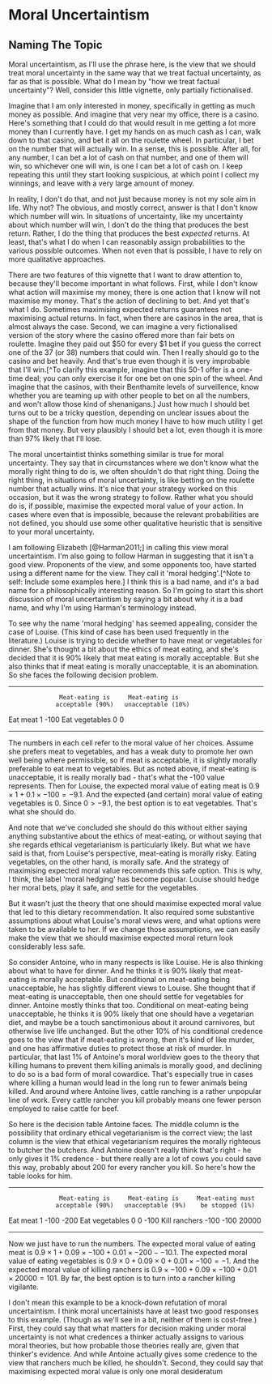# Moral Uncertaintism

## Naming The Topic

Moral uncertaintism, as I'll use the phrase here, is the view that we should treat moral uncertainty in the same way that we treat factual uncertainty, as far as that is possible. What do I mean by "how we treat factual uncertainty"? Well, consider this little vignette, only partially fictionalised.

Imagine that I am only interested in money, specifically in getting as much money as possible. And imagine that very near my office, there is a casino. Here's something that I could do that would result in me getting a lot more money than I currently have. I get my hands on as much cash as I can, walk down to that casino, and bet it all on the roulette wheel. In particular, I bet on the number that will actually win. In a sense, this is possible. After all, for any number, I can bet a lot of cash on that number, and one of them will win, so whichever one will win, is one I can bet a lot of cash on. I keep repeating this until they start looking suspicious, at which point I collect my winnings, and leave with a very large amount of money.

In reality, I don't do that, and not just because money is not my sole aim in life. Why not? The obvious, and mostly correct, answer is that I don't know which number will win. In situations of uncertainty, like my uncertainty about which number will win, I don't do the thing that produces the best return. Rather, I do the thing that produces the best _expected_ returns. At least, that's what I do when I can reasonably assign probabilities to the various possible outcomes. When not even that is possible, I have to rely on more qualitative approaches.

There are two features of this vignette that I want to draw attention to, because they'll become important in what follows. First, while I don't know what action will maximise my money, there is one action that I know will not maximise my money. That's the action of declining to bet. And yet that's what I do. Sometimes maximising expected returns guarantees not maximising actual returns. In fact, when there are casinos in the area, that is almost always the case. Second, we can imagine a very fictionalised version of the story where the casino offered more than fair bets on roulette. Imagine they paid out $50 for every $1 bet if you guess the correct one of the 37 (or 38) numbers that could win. Then I really should go to the casino and bet heavily. And that's true even though it is very improbable that I'll win.[^To clarify this example, imagine that this 50-1 offer is a one-time deal; you can only exercise it for one bet on one spin of the wheel. And imagine that the casinos, with their Benthamite levels of surveillence, know whether you are teaming up with other people to bet on all the numbers, and won't allow those kind of shenanigans.] Just how much I should bet turns out to be a tricky question, depending on unclear issues about the shape of the function from how much money I have to how much utility I get from that money. But very plausibly I should bet a lot, even though it is more than 97% likely that I'll lose.

The moral uncertaintist thinks something similar is true for moral uncertainty. They say that in circumstances where we don't know what the morally right thing to do is, we often shouldn't do that right thing. Doing the right thing, in situations of moral uncertainty, is like betting on the roulette number that actually wins. It's nice that your strategy worked on this occasion, but it was the wrong strategy to follow. Rather what you should do is, if possible, maximise the expected moral value of your action. In cases where even that is impossible, because the relevant probabilities are not defined, you should use some other qualitative heuristic that is sensitive to your moral uncertainty.

I am following Elizabeth [@Harman2011;] in calling this view moral uncertaintism. I'm also going to follow Harman in suggesting that it isn't a good view. Proponents of the view, and some opponents too, have started using a different name for the view. They call it 'moral hedging'.[^Note to self: Include some examples here.] I think this is a bad name, and it's a bad name for a philosophically interesting reason. So I'm going to start this short discussion of moral uncertaintism by saying a bit about why it is a bad name, and why I'm using Harman's terminology instead.

To see why the name 'moral hedging' has seemed appealing, consider the case of Louise. (This kind of case has been used frequently in the literature.) Louise is trying to decide whether to have meat or vegetables for dinner. She's thought a bit about the ethics of meat eating, and she's decided that it is 90% likely that meat eating is morally acceptable. But she also thinks that if meat eating is morally unacceptable, it is an abomination. So she faces the following decision problem.

--------------- ------------------ --------------------
                  Meat-eating is     Meat-eating is
                 acceptable (90%)   unacceptable (10%)
 Eat meat              1                 -100
 Eat vegetables        0                   0
--------------- ------------------ --------------------

The numbers in each cell refer to the moral value of her choices. Assume she prefers meat to vegetables, and has a weak duty to promote her own well being where permissible, so if meat is acceptable, it is slightly morally preferable to eat meat to vegetables. But as noted above, if meat-eating is unacceptable, it is really morally bad - that's what the -100 value represents. Then for Louise, the expected moral value of eating meat is $0.9 \times 1 + 0.1 \times -100 = -9.1$. And the expected (and certain) moral value of eating vegetables is 0. Since $0 > -9.1$, the best option is to eat vegetables. That's what she should do.

And note that we've concluded she should do this without either saying anything substantive about the ethics of meat-eating, or without saying that she regards ethical vegetarianism is particularly likely. But what we have said is that, from Louise's perspective, meat-eating is morally risky. Eating vegetables, on the other hand, is morally safe. And the strategy of maximising expected moral value recommends this safe option. This is why, I think, the label 'moral hedging' has become popular. Louise should hedge her moral bets, play it safe, and settle for the vegetables.

But it wasn't just the theory that one should maximise expected moral value that led to this dietary recommendation. It also required some substantive assumptions about what Louise's moral views were, and what options were taken to be available to her. If we change those assumptions, we can easily make the view that we should maximise expected moral return look considerably less safe.

So consider Antoine, who in many respects is like Louise. He is also thinking about what to have for dinner. And he thinks it is 90% likely that meat-eating is morally acceptable. But conditional on meat-eating being unacceptable, he has slightly different views to Louise. She thought that if meat-eating is unacceptable, then one should settle for vegetables for dinner. Antoine mostly thinks that too. Conditional on meat-eating being unacceptable, he thinks it is 90% likely that one should have a vegetarian diet, and maybe be a touch sanctimonious about it around carnivores, but otherwise live life unchanged. But the other 10% of his conditional credence goes to the view that if meat-eating is wrong, then it's kind of like murder, and one has affirmative duties to protect those at risk of murder. In particular, that last 1% of Antoine's moral worldview goes to the theory that killing humans to prevent them killing animals is morally good, and declining to do so is a bad form of moral cowardice. That's especially true in cases where killing a human would lead in the long run to fewer animals being killed. And around where Antoine lives, cattle ranching is a rather unpopular line of work. Every cattle rancher you kill probably means one fewer person employed to raise cattle for beef. 

So here is the decision table Antoine faces. The middle column is the possibility that ordinary ethical vegetarianism is the correct view; the last column is the view that ethical vegetarianism requires the morally righteous to butcher the butchers. And Antoine doesn't really think that's right - he only gives it 1% credence - but there really are a lot of cows you could save this way, probably about 200 for every rancher you kill. So here's how the table looks for him.

--------------- ------------------ ------------------- ------------------
                  Meat-eating is     Meat-eating is     Meat-eating must
                 acceptable (90%)   unacceptable (9%)    be stopped (1%)
 Eat meat              1                 -100                -200
 Eat vegetables        0                   0                 -100
 Kill ranchers       -100                -100                20000 
--------------- ------------------ ------------------- ------------------

Now we just have to run the numbers. The expected moral value of eating meat is $0.9 \times 1 + 0.09 \times -100 + 0.01 \times -200 - -10.1$. The expected moral value of eating vegetables is $0.9 \times 0 + 0.09 \times 0 + 0.01 \times -100 = -1$. And the expected moral value of killing ranchers is $0.9 \times -100 + 0.09 \times -100 + 0.01 \times 20000 = 101$. By far, the best option is to turn into a rancher killing vigilante.

I don't mean this example to be a knock-down refutation of moral uncertaintism. I think moral uncertainists have at least two good responses to this example. (Though as we'll see in a bit, neither of them is cost-free.) First, they could say that what matters for decision making under moral uncertainty is not what credences a thinker actually assigns to various moral theories, but how probable those theories really are, given that thinker's evidence. And while Antoine actually gives some credence to the view that ranchers much be killed, he shouldn't. Second, they could say that maximising expected moral value is only one moral desideratum 



